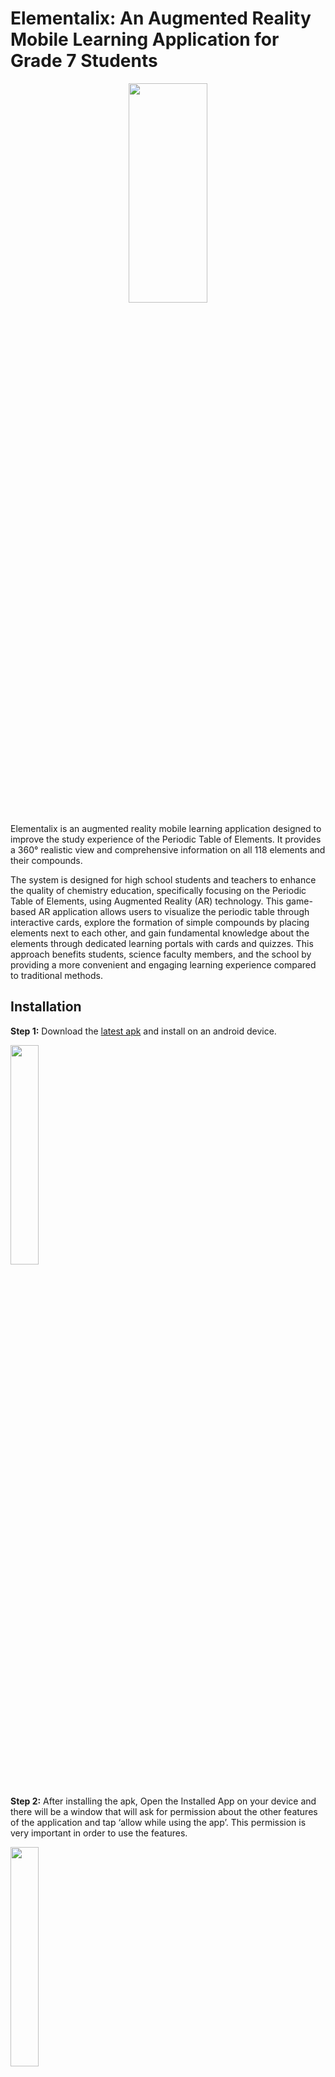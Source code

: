 # Elementalix: An Augmented Reality Mobile Learning Application for Grade 7 Students
<p align="center">
<img src = "https://github.com/johnrefani/Elementalix/blob/main/Assets/Resources/Frame.png" width=50% height=30% />

</p>

Elementalix is an augmented reality mobile learning application designed to improve the study experience of the Periodic Table of Elements. It provides a 360° realistic view and comprehensive information on all 118 elements and their compounds.

The system is designed for high school students and teachers to enhance the quality of chemistry education, specifically focusing on the Periodic Table of Elements, using Augmented Reality (AR) technology. This game-based AR application allows users to visualize the periodic table through interactive cards, explore the formation of simple compounds by placing elements next to each other, and gain fundamental knowledge about the elements through dedicated learning portals with cards and quizzes. This approach benefits students, science faculty members, and the school by providing a more convenient and engaging learning experience compared to traditional methods.

## Installation

**Step 1:** Download the [latest apk](https://github.com/johnrefani/Elementalix/releases/download/v0.1/Elementalix.apk) and install on an android device.

<img src="https://github.com/johnrefani/Elementalix/blob/main/Assets/Resources/Instructions/Step%201.jpg" width=30% height=30% /><br/><br/>

**Step 2:** After installing the apk, 
Open the Installed App on your device and there will be a window that will ask for permission about the other features of the application and tap ‘allow while using the app’. 
This permission is very important in order to use the features.

<img src="https://github.com/johnrefani/Elementalix/blob/main/Assets/Resources/Instructions/Step%202.jpg" width=30% height=30%/>

## User Manual
Download the official user manual [here](https://github.com/johnrefani/Elementalix/releases/download/v0.1/User.Manual.docx).

## Screenshots
**Home Page**
<br> <br>
<img src="https://github.com/johnrefani/Elementalix/blob/main/Assets/Resources/Instructions/Picture1.png" width=50% height=30%/>
<br> <br>

**Learning Section**
<br> <br>
<img src="https://github.com/johnrefani/Elementalix/blob/main/Assets/Resources/Instructions/Picture2.jpg" width=50% height=30%/>
<br> <br>

**Discovery Section**
<br> <br>
<img src="https://github.com/johnrefani/Elementalix/blob/main/Assets/Resources/Instructions/Picture3.jpg" width=50% height=30%/>
<br> <br>

**Assessment Section**
<br> <br>
<img src="https://github.com/johnrefani/Elementalix/blob/main/Assets/Resources/Instructions/Picture4.jpg" width=50% height=30%/>
<br> <br>

**Scores**
<br> <br>
<img src="https://github.com/johnrefani/Elementalix/blob/main/Assets/Resources/Instructions/Picture5.jpg" width=50% height=30%/>
<br> <br>




## Developers
 - [John Cloyd Refani](https://www.linkedin.com/in/johnrefani/)
 - [Jaypee Cabanela](https://www.linkedin.com/in/jaypee-cabanela-a64b16280/)
 - [Ildefer Ramos](https://www.linkedin.com/in/ildefer-ramos-b110831a0/)
